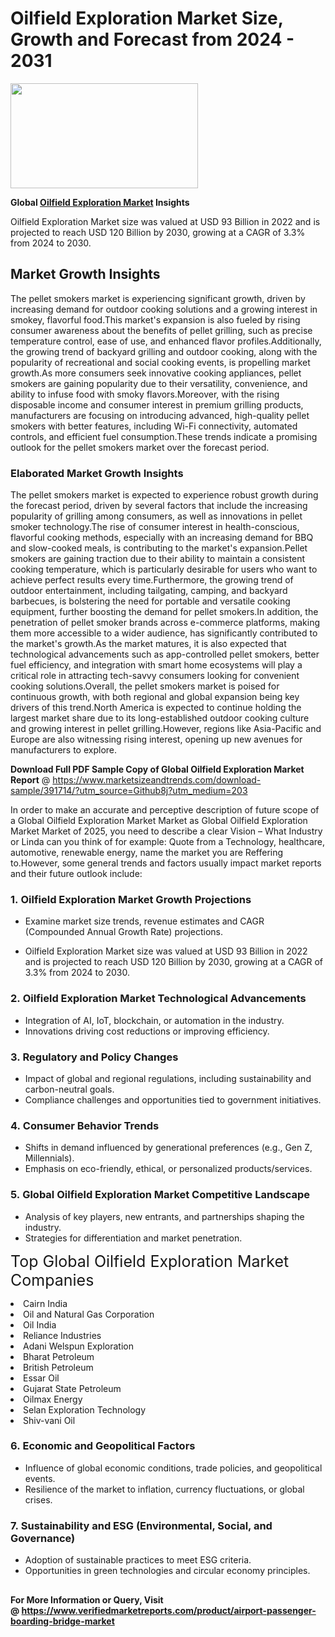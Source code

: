 <H1>Oilfield Exploration Market Size, Growth and Forecast from 2024 - 2031</H1><img class="aligncenter size-medium wp-image-584254" src="https://thirdeyenews.in/wp-content/uploads/2024/09/Global-Market-Research-300x168.jpeg" alt="" width="300" height="168" /><p><strong>Global&nbsp;<a href="https://www.marketsizeandtrends.com/download-sample/391714/?utm_source=Github8j?utm_medium=203">Oilfield Exploration Market</a> Insights</strong></p><p>Oilfield Exploration Market size was valued at USD 93 Billion in 2022 and is projected to reach USD 120 Billion by 2030, growing at a CAGR of 3.3% from 2024 to 2030.</p><p><h2>Market Growth Insights</h2> <p>The pellet smokers market is experiencing significant growth, driven by increasing demand for outdoor cooking solutions and a growing interest in smokey, flavorful food.This market's expansion is also fueled by rising consumer awareness about the benefits of pellet grilling, such as precise temperature control, ease of use, and enhanced flavor profiles.Additionally, the growing trend of backyard grilling and outdoor cooking, along with the popularity of recreational and social cooking events, is propelling market growth.As more consumers seek innovative cooking appliances, pellet smokers are gaining popularity due to their versatility, convenience, and ability to infuse food with smoky flavors.Moreover, with the rising disposable income and consumer interest in premium grilling products, manufacturers are focusing on introducing advanced, high-quality pellet smokers with better features, including Wi-Fi connectivity, automated controls, and efficient fuel consumption.These trends indicate a promising outlook for the pellet smokers market over the forecast period.</p> <h3>Elaborated Market Growth Insights</h3> <p>The pellet smokers market is expected to experience robust growth during the forecast period, driven by several factors that include the increasing popularity of grilling among consumers, as well as innovations in pellet smoker technology.The rise of consumer interest in health-conscious, flavorful cooking methods, especially with an increasing demand for BBQ and slow-cooked meals, is contributing to the market's expansion.Pellet smokers are gaining traction due to their ability to maintain a consistent cooking temperature, which is particularly desirable for users who want to achieve perfect results every time.Furthermore, the growing trend of outdoor entertainment, including tailgating, camping, and backyard barbecues, is bolstering the need for portable and versatile cooking equipment, further boosting the demand for pellet smokers.In addition, the penetration of pellet smoker brands across e-commerce platforms, making them more accessible to a wider audience, has significantly contributed to the market's growth.As the market matures, it is also expected that technological advancements such as app-controlled pellet smokers, better fuel efficiency, and integration with smart home ecosystems will play a critical role in attracting tech-savvy consumers looking for convenient cooking solutions.Overall, the pellet smokers market is poised for continuous growth, with both regional and global expansion being key drivers of this trend.North America is expected to continue holding the largest market share due to its long-established outdoor cooking culture and growing interest in pellet grilling.However, regions like Asia-Pacific and Europe are also witnessing rising interest, opening up new avenues for manufacturers to explore.</p> <p><span class=""><strong>Download Full PDF Sample Copy of Global Oilfield Exploration Market Report</strong> @ <a href="https://www.marketsizeandtrends.com/download-sample/391714/?utm_source=Github8j?utm_medium=203" target="_blank">https://www.marketsizeandtrends.com/download-sample/391714/?utm_source=Github8j?utm_medium=203</a></span></p><p>In order to make an accurate and perceptive description of future scope of a Global&nbsp;Oilfield Exploration Market Market as Global&nbsp;Oilfield Exploration Market Market of 2025, you need to describe a clear Vision &ndash; What Industry or Linda can you think of for example: Quote from a Technology, healthcare, automotive, renewable energy, name the market you are Reffering to.However, some general trends and factors usually impact market reports and their future outlook include:</p><h3>1.&nbsp;<strong>Oilfield Exploration Market Growth Projections</strong></h3><ul><li>Examine market size trends, revenue estimates and CAGR (Compounded Annual Growth Rate) projections.</li><li><p>Oilfield Exploration Market size was valued at USD 93 Billion in 2022 and is projected to reach USD 120 Billion by 2030, growing at a CAGR of 3.3% from 2024 to 2030.</p></li></ul><h3>2.&nbsp;<strong>Oilfield Exploration Market Technological Advancements</strong></h3><ul><li>Integration of AI, IoT, blockchain, or automation in the industry.</li><li>Innovations driving cost reductions or improving efficiency.</li></ul><h3>3.&nbsp;<strong>Regulatory and Policy Changes</strong></h3><ul><li>Impact of global and regional regulations, including sustainability and carbon-neutral goals.</li><li>Compliance challenges and opportunities tied to government initiatives.</li></ul><h3>4.&nbsp;<strong>Consumer Behavior Trends</strong></h3><ul><li>Shifts in demand influenced by generational preferences (e.g., Gen Z, Millennials).</li><li>Emphasis on eco-friendly, ethical, or personalized products/services.</li></ul><h3>5.&nbsp;<strong>Global Oilfield Exploration Market Competitive Landscape</strong></h3><ul><li>Analysis of key players, new entrants, and partnerships shaping the industry.</li><li>Strategies for differentiation and market penetration.</li></ul><p data-pm-slice="1 1 []"><span style="color: inherit; font-family: inherit; font-size: 25px;">Top Global Oilfield Exploration Market Companies</span></p><div class="" data-test-id=""><p><li>Cairn India</li><li> Oil and Natural Gas Corporation</li><li> Oil India</li><li> Reliance Industries</li><li> Adani Welspun Exploration</li><li> Bharat Petroleum</li><li> British Petroleum</li><li> Essar Oil</li><li> Gujarat State Petroleum</li><li> Oilmax Energy</li><li> Selan Exploration Technology</li><li> Shiv-vani Oil</li></p></div><h3>6.&nbsp;<strong>Economic and Geopolitical Factors</strong></h3><ul><li>Influence of global economic conditions, trade policies, and geopolitical events.</li><li>Resilience of the market to inflation, currency fluctuations, or global crises.</li></ul><h3>7.&nbsp;<strong>Sustainability and ESG (Environmental, Social, and Governance)</strong></h3><ul><li>Adoption of sustainable practices to meet ESG criteria.</li><li>Opportunities in green technologies and circular economy principles.</li></ul><h2><strong style="font-size: 14px;">For More Information or Query, Visit @&nbsp;</strong><a style="background-color: #ffffff; font-size: 14px;" href="https://www.marketsizeandtrends.com/report/oilfield-exploration-market/" target="_blank">https://www.verifiedmarketreports.com/product/airport-passenger-boarding-bridge-market</a></h2>